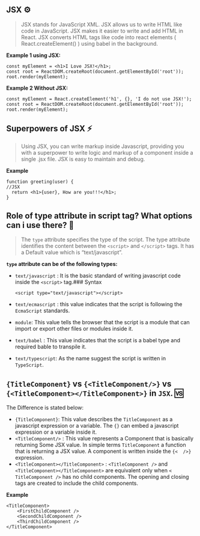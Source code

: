 ## JSX ⚙

> JSX stands for JavaScript XML.
> JSX allows us to write HTML like code in JavaScript.
> JSX makes it easier to write and add HTML in React.
> JSX converts HTML tags like code into react elements ( React.createElement() ) using babel in the background.

**Example 1 using JSX:**

```
const myElement = <h1>I Love JSX!</h1>;
const root = ReactDOM.createRoot(document.getElementById('root'));
root.render(myElement);
```

**Example 2 Without JSX:**

```
const myElement = React.createElement('h1', {}, 'I do not use JSX!');
const root = ReactDOM.createRoot(document.getElementById('root'));
root.render(myElement);
```

## Superpowers of JSX ⚡

> Using JSX, you can write markup inside Javascript, providing you with a superpower to write logic and markup of a component inside a single .jsx file. JSX is easy to maintain and debug.

**Example**

```
function greeting(user) {
//JSX
  return <h1>{user}, How are you!!!</h1>;
}
```

## Role of type attribute in script tag? What options can i  use there? 📜

> The `type` attribute specifies the type of the script. The type attribute identifies the content between the `<script>` and `</script>` tags. It has a Default value which is “text/javascript”.

**`type` attribute can be of the following types:**

- `text/javascript` : It is the basic standard of writing javascript code inside the `<script>` tag.### Syntax

  ```
  <script type="text/javascript"></script>
  ```
- `text/ecmascript` : this value indicates that the script is following the `EcmaScript` standards.
- `module`: This value tells the browser that the script is a module that can import or export other files or modules inside it.
- `text/babel` : This value indicates that the script is a babel type and required bable to transpile it.
- `text/typescript`: As the name suggest the script is written in `TypeScript`.

## `{TitleComponent}` vs `{<TitleComponent/>}` vs `{<TitleComponent></TitleComponent>}` in `JSX`. 🆚

The Difference is stated below:

- `{TitleComponent}`: This value describes the `TitleComponent` as a javascript expression or a variable.
  The `{}` can embed a javascript expression or a variable inside it.
- `<TitleComponent/>` : This value represents a Component that is basically returning Some JSX value. In simple terms `TitleComponent` a function that is returning a JSX value.
  A component is written inside the `{<  />}` expression.
- `<TitleComponent></TitleComponent>` :  `<TitleComponent />` and `<TitleComponent></TitleComponent>` are equivalent only when `< TitleComponent />` has no child components. The opening and closing tags are created to include the child components.

**Example**

```
<TitleComponent>
    <FirstChildComponent />
    <SecondChildComponent />
    <ThirdChildComponent />
</TitleComponent>
```
